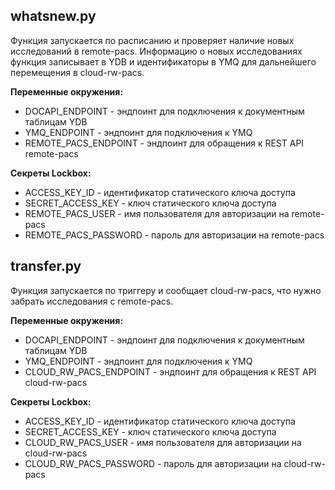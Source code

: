 ## whatsnew.py



Функция запускается по расписанию и проверяет наличие новых исследований в remote-pacs.
Информацию о новых исследованиях функция записывает в YDB и идентификаторы в YMQ для дальнейшего перемещения в cloud-rw-pacs.

**Переменные окружения:**
- DOCAPI_ENDPOINT - эндпоинт для подключения к документным таблицам YDB
- YMQ_ENDPOINT - эндпоинт для подключения к YMQ
- REMOTE_PACS_ENDPOINT - эндпоинт для обращения к REST API remote-pacs

**Секреты Lockbox:**
- ACCESS_KEY_ID - идентификатор статического ключа доступа
- SECRET_ACCESS_KEY - ключ статического ключа доступа
- REMOTE_PACS_USER - имя пользователя для авторизации на remote-pacs
- REMOTE_PACS_PASSWORD - пароль для авторизации на remote-pacs

## transfer.py



Функция запускается по триггеру и сообщает cloud-rw-pacs, что нужно забрать исследования с remote-pacs.

**Переменные окружения:**
- DOCAPI_ENDPOINT - эндпоинт для подключения к документным таблицам YDB
- YMQ_ENDPOINT - эндпоинт для подключения к YMQ
- CLOUD_RW_PACS_ENDPOINT - эндпоинт для обращения к REST API cloud-rw-pacs

**Секреты Lockbox:**
- ACCESS_KEY_ID - идентификатор статического ключа доступа
- SECRET_ACCESS_KEY - ключ статического ключа доступа
- CLOUD_RW_PACS_USER - имя пользователя для авторизации на cloud-rw-pacs
- CLOUD_RW_PACS_PASSWORD - пароль для авторизации на cloud-rw-pacs


